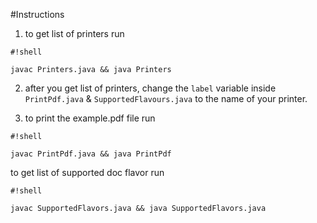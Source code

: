 #Instructions

1) to get list of printers run


```
#!shell

javac Printers.java && java Printers
```

2) after you get list of printers, change the `label` variable inside `PrintPdf.java` & `SupportedFlavours.java` to the name of your printer. 

3) to print the example.pdf file run

```
#!shell

javac PrintPdf.java && java PrintPdf
```

to get list of supported doc flavor run

```
#!shell

javac SupportedFlavors.java && java SupportedFlavors.java
```